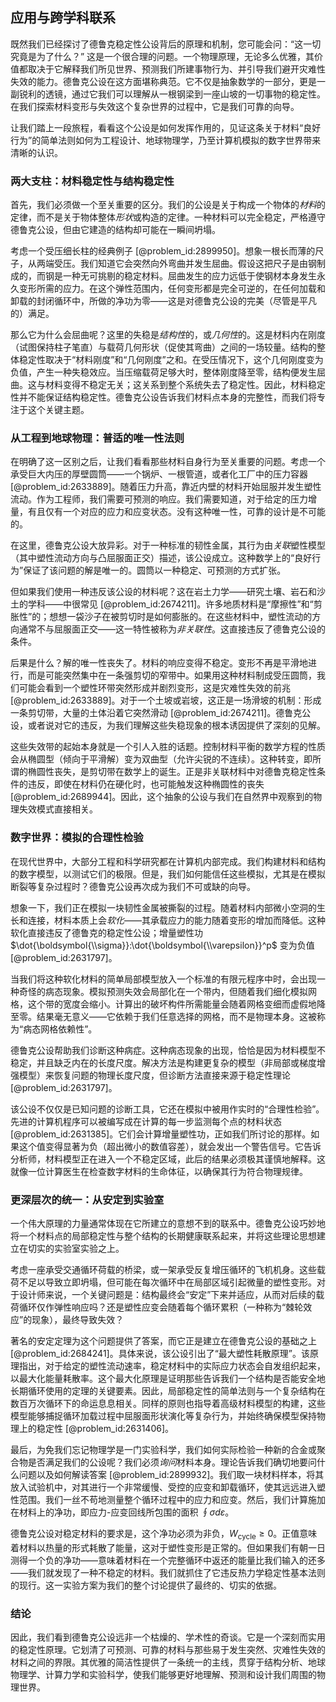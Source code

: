 ## 应用与跨学科联系

既然我们已经探讨了德鲁克稳定性公设背后的原理和机制，您可能会问：“这一切究竟是为了什么？” 这是一个很合理的问题。一个物理原理，无论多么优雅，其价值都取决于它解释我们所见世界、预测我们所建事物行为、并引导我们避开灾难性失效的能力。德鲁克公设在这方面堪称典范。它不仅是抽象数学的一部分，更是一副锐利的透镜，通过它我们可以理解从一根钢梁到一座山坡的一切事物的稳定性。在我们探索材料变形与失效这个复杂世界的过程中，它是我们可靠的向导。

让我们踏上一段旅程，看看这个公设是如何发挥作用的，见证这条关于材料“良好行为”的简单法则如何为工程设计、地球物理学，乃至计算机模拟的数字世界带来清晰的认识。

### 两大支柱：材料稳定性与结构稳定性

首先，我们必须做一个至关重要的区分。我们的公设是关于构成一个物体的*材料*的定律，而不是关于物体整体*形状*或构造的定律。一种材料可以完全稳定，严格遵守德鲁克公设，但由它建造的结构却可能在一瞬间坍塌。

考虑一个受压细长柱的经典例子 [@problem_id:2899950]。想象一根长而薄的尺子，从两端受压。我们知道它会突然向外弯曲并发生屈曲。假设这把尺子是由钢制成的，而钢是一种无可挑剔的稳定材料。屈曲发生的应力远低于使钢材本身发生永久变形所需的应力。在这个弹性范围内，任何变形都是完全可逆的，在任何加载和卸载的封闭循环中，所做的净功为零——这是对德鲁克公设的完美（尽管是平凡的）满足。

那么它为什么会屈曲呢？这里的失稳是*结构性*的，或*几何性*的。这是材料内在刚度（试图保持柱子笔直）与载荷几何形状（促使其弯曲）之间的一场较量。结构的整体稳定性取决于“材料刚度”和“几何刚度”之和。在受压情况下，这个几何刚度变为负值，产生一种失稳效应。当压缩载荷足够大时，整体刚度降至零，结构便发生屈曲。这与材料变得不稳定无关；这关系到整个系统失去了稳定性。因此，材料稳定性并不能保证结构稳定性。德鲁克公设告诉我们材料点本身的完整性，而我们将专注于这个关键主题。

### 从工程到地球物理：普适的唯一性法则

在明确了这一区别之后，让我们看看那些材料自身行为至关重要的问题。考虑一个承受巨大内压的厚壁圆筒——一个锅炉、一根管道，或者化工厂中的压力容器 [@problem_id:2633889]。随着压力升高，靠近内壁的材料开始屈服并发生塑性流动。作为工程师，我们需要可预测的响应。我们需要知道，对于给定的压力增量，有且仅有一个对应的应力和应变状态。没有这种唯一性，可靠的设计是不可能的。

在这里，德鲁克公设大放异彩。对于一种标准的韧性金属，其行为由*关联*塑性模型（其中塑性流动方向与凸屈服面正交）描述，该公设成立。这种数学上的“良好行为”保证了该问题的解是唯一的。圆筒以一种稳定、可预测的方式扩张。

但如果我们使用一种违反该公设的材料呢？这在岩土力学——研究土壤、岩石和沙土的学科——中很常见 [@problem_id:2674211]。许多地质材料是“摩擦性”和“剪胀性”的；想想一袋沙子在被剪切时是如何膨胀的。在这些材料中，塑性流动的方向通常不与屈服面正交——这一特性被称为*非关联性*。这直接违反了德鲁克公设的条件。

后果是什么？解的唯一性丧失了。材料的响应变得不稳定。变形不再是平滑地进行，而是可能突然集中在一条强剪切的窄带中。如果用这种材料制成受压圆筒，我们可能会看到一个塑性环带突然形成并剧烈变形，这是灾难性失效的前兆 [@problem_id:2633889]。对于一个土坡或岩坡，这正是一场滑坡的机制：形成一条剪切带，大量的土体沿着它突然滑动 [@problem_id:2674211]。德鲁克公设，或者说对它的违反，为我们理解这些失稳现象的根本诱因提供了深刻的见解。

这些失效带的起始本身就是一个引人入胜的话题。控制材料平衡的数学方程的性质会从椭圆型（倾向于平滑解）变为双曲型（允许尖锐的不连续）。这种转变，即所谓的椭圆性丧失，是剪切带在数学上的诞生。正是非关联材料中对德鲁克稳定性条件的违反，即使在材料仍在硬化时，也可能触发这种椭圆性的丧失 [@problem_id:2689944]。因此，这个抽象的公设与我们在自然界中观察到的物理失效模式直接相关。

### 数字世界：模拟的合理性检验

在现代世界中，大部分工程和科学研究都在计算机内部完成。我们构建材料和结构的数字模型，以测试它们的极限。但是，我们如何能信任这些模拟，尤其是在模拟断裂等复杂过程时？德鲁克公设再次成为我们不可或缺的向导。

想象一下，我们正在模拟一块韧性金属被撕裂的过程。随着材料内部微小空洞的生长和连接，材料本质上会*软化*——其承载应力的能力随着变形的增加而降低。这种软化直接违反了德鲁克的稳定性公设；增量塑性功 $\dot{\boldsymbol{\\sigma}}:\dot{\boldsymbol{\\varepsilon}}^p$ 变为负值 [@problem_id:2631797]。

当我们将这种软化材料的简单局部模型放入一个标准的有限元程序中时，会出现一种奇怪的病态现象。模拟预测失效会局部化在一个带内，但随着我们细化模拟网格，这个带的宽度会缩小。计算出的破坏构件所需能量会随着网格变细而虚假地降至零。结果毫无意义——它依赖于我们任意选择的网格，而不是物理本身。这被称为“病态网格依赖性”。

德鲁克公设帮助我们诊断这种病症。这种病态现象的出现，恰恰是因为材料模型不稳定，并且缺乏内在的长度尺度。解决方法是构建更复杂的模型（非局部或梯度增强模型）来恢复问题的物理长度尺度，但诊断方法直接来源于稳定性理论 [@problem_id:2631797]。

该公设不仅仅是已知问题的诊断工具，它还在模拟中被用作实时的“合理性检验”。先进的计算机程序可以被编写成在计算的每一步监测每个点的材料状态 [@problem_id:2631385]。它们会计算增量塑性功，正如我们所讨论的那样。如果这个值变得显著为负（超出微小的数值容差），就会发出一个警告信号。它告诉分析师，材料模型正在进入一个不稳定区域，此后的结果必须极其谨慎地解释。这就像一位计算医生在检查数字材料的生命体征，以确保其行为符合物理规律。

### 更深层次的统一：从安定到实验室

一个伟大原理的力量通常体现在它所建立的意想不到的联系中。德鲁克公设巧妙地将一个材料点的局部稳定性与整个结构的长期健康联系起来，并将这些理论思想建立在切实的实验室实验之上。

考虑一座承受交通循环荷载的桥梁，或一架承受反复增压循环的飞机机身。这些载荷不足以导致立即坍塌，但可能在每次循环中在局部区域引起微量的塑性变形。对于设计师来说，一个关键问题是：结构最终会“安定”下来并适应，从而对后续的载荷循环仅作弹性响应吗？还是塑性应变会随着每个循环累积（一种称为“棘轮效应”的现象），最终导致失效？

著名的安定定理为这个问题提供了答案，而它正是建立在德鲁克公设的基础之上 [@problem_id:2684241]。具体来说，该公设引出了“最大塑性耗散原理”。该原理指出，对于给定的塑性流动速率，稳定材料中的实际应力状态会自发组织起来，以最大化能量耗散率。这个最大化原理是证明那些告诉我们一个结构是否能安全地长期循环使用的定理的关键要素。因此，局部稳定性的简单法则与一个复杂结构在数百万次循环下的命运息息相关。同样的原则也指导着高级材料模型的构建，这些模型能够捕捉循环加载过程中屈服面形状演化等复杂行为，并始终确保模型保持物理上的稳定性 [@problem_id:2631406]。

最后，为免我们忘记物理学是一门实验科学，我们如何实际检验一种新的合金或聚合物是否满足我们的公设呢？我们必须*询问*材料本身。理论告诉我们确切地要问什么问题以及如何解读答案 [@problem_id:2899932]。我们取一块材料样本，将其放入试验机中，对其进行一个非常缓慢、受控的应变和卸载循环，使其远远进入塑性范围。我们一丝不苟地测量整个循环过程中的应力和应变。然后，我们计算施加在材料上的净功，即应力-应变回线所包围的面积 $\oint \sigma d\varepsilon$。

德鲁克公设对稳定材料的要求是，这个净功必须为非负，$W_{\text{cycle}} \ge 0$。正值意味着材料以热量的形式耗散了能量，这对于塑性变形是正常的。但如果我们有朝一日测得一个负的净功——意味着材料在一个完整循环中返还的能量比我们输入的还多——我们就发现了一种不稳定的材料。我们就抓住了它违反热力学稳定性基本法则的现行。这一实验方案为我们的整个讨论提供了最终的、切实的依据。

### 结论

因此，我们看到德鲁克公设远非一个枯燥的、学术性的奇谈。它是一个深刻而实用的稳定性原理。它划清了可预测、可靠的材料与那些易于发生突然、灾难性失效的材料之间的界限。其优雅的简洁性提供了一条统一的主线，贯穿于结构分析、地球物理学、计算力学和实验科学，使我们能够更好地理解、预测和设计我们周围的物理世界。